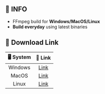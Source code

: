 ## 📃 INFO
- FFmpeg build for **Windows/MacOS/Linux**  
- **Build everyday** using latest binaries

## 🔽 Download Link

|  🖥️ System   | 🚀 Link  |
|  :----:  | :----:  |
| Windows | [Link](https://bit.ly/ffmpeg-windows64) |
| MacOS  | [Link](https://bit.ly/ffmpeg-mac64) |
| Linux | [Link](https://bit.ly/ffmpeg-linux64) |
